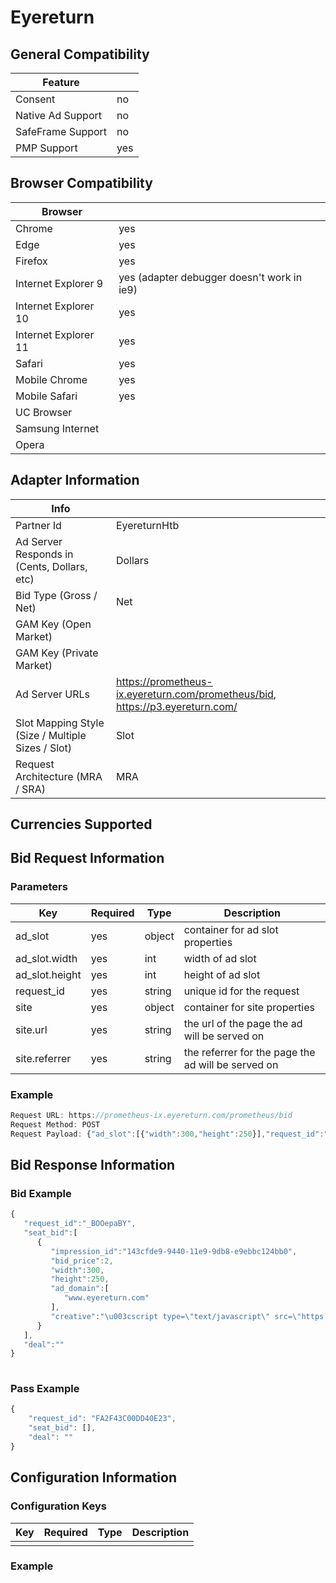 # Eyereturn
## General Compatibility
|Feature|  |
|---|---|
| Consent | no |
| Native Ad Support | no |
| SafeFrame Support | no |
| PMP Support | yes |
 
## Browser Compatibility
| Browser |  |
|--- |---|
| Chrome | yes |
| Edge | yes |
| Firefox | yes |
| Internet Explorer 9 | yes (adapter debugger doesn't work in ie9) |
| Internet Explorer 10 | yes |
| Internet Explorer 11 | yes |
| Safari | yes |
| Mobile Chrome | yes |
| Mobile Safari | yes |
| UC Browser | |
| Samsung Internet | |
| Opera | |
 
## Adapter Information
| Info | |
|---|---|
| Partner Id | EyereturnHtb |
| Ad Server Responds in (Cents, Dollars, etc) | Dollars |
| Bid Type (Gross / Net) | Net |
| GAM Key (Open Market) | |
| GAM Key (Private Market) | |
| Ad Server URLs | https://prometheus-ix.eyereturn.com/prometheus/bid, https://p3.eyereturn.com/|
| Slot Mapping Style (Size / Multiple Sizes / Slot) | Slot |
| Request Architecture (MRA / SRA) | MRA |
 
## Currencies Supported
 
## Bid Request Information
### Parameters
| Key | Required | Type | Description |
|---|---|---|---|
| ad_slot | yes | object | container for ad slot properties |
| ad_slot.width | yes | int | width of ad slot |
| ad_slot.height | yes | int | height of ad slot |
| request_id | yes | string | unique id for the request |
| site | yes | object | container for site properties |
| site.url | yes | string | the url of the page the ad will be served on |
| site.referrer | yes |  string | the referrer for the page the ad will be served on |
 
### Example
```javascript
Request URL: https://prometheus-ix.eyereturn.com/prometheus/bid
Request Method: POST
Request Payload: {"ad_slot":[{"width":300,"height":250}],"request_id":"_BOOepaBY","site":{"url":"http://localhost:5837/public/debugger/adapter-debugger.html","referrer":"http://localhost:5837/public/debugger/adapter-debugger.html"}}
```
 
## Bid Response Information
### Bid Example
```javascript
{  
   "request_id":"_BOOepaBY",
   "seat_bid":[  
      {  
         "impression_id":"143cfde9-9440-11e9-9db8-e9ebbc124bb0",
         "bid_price":2,
         "width":300,
         "height":250,
         "ad_domain":[  
            "www.eyereturn.com"
         ],
         "creative":"\u003cscript type=\"text/javascript\" src=\"https://p3.eyereturn.com/ed/21/?7560718\u0026cid=338557\u0026tid=7560718\u0026oid=_BOOepaBY\u0026iid=143cfde9-9440-11e9-9db8-e9ebbc124bb0\u0026p=2000000\u0026bd2=FDz96pRAEemduOnrvBJLsDLd20dGGU1nx7EuGQ\u0026rnd=4201654098330007225\u0026ex=ChAKC251bV9kZXZpY2VzEgEx\"\u003e\u003c/script\u003e"
      }
   ],
   "deal":""
}
 
```
### Pass Example
```javascript
{
    "request_id": "FA2F43C00DD40E23",
    "seat_bid": [],
    "deal": ""
} 
```
 
## Configuration Information
### Configuration Keys
| Key | Required | Type | Description |
|---|---|---|---|
| | | | |
### Example
```javascript
 
```
